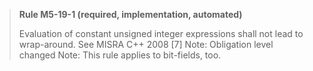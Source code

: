 > **Rule M5-19-1 (required, implementation, automated)**
>
> Evaluation of constant unsigned integer expressions shall not lead
> to wrap-around.
> See MISRA C++ 2008 [7]
> Note: Obligation level changed
> Note: This rule applies to bit-fields, too.

